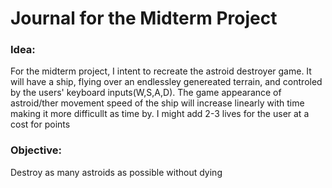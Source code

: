 # Journal for the Midterm Project

### Idea: 
For the midterm project, I intent to recreate the astroid destroyer game. It will have a ship, flying over an endlessley genereated terrain, and controled by the users' keyboard inputs(W,S,A,D). The game appearance of astroid/ther movement speed of the ship will increase linearly with time making it more difficullt as time by. I might add 2-3 lives for the user at a cost for points

### Objective:
Destroy as many astroids as possible without dying
